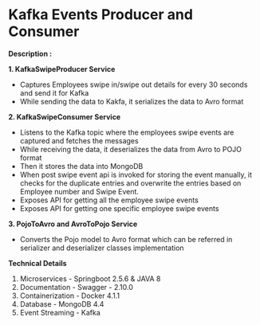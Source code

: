 # Kafka Events Producer and Consumer

**Description :**

**1. **KafkaSwipeProducer Service****
  - Captures Employees swipe in/swipe out details for every 30 seconds and send it for Kafka
  - While sending the data to Kakfa, it serializes the data to Avro format

**2. KafkaSwipeConsumer Service**
  - Listens to the Kafka topic where the employees swipe events are captured and fetches the messages
  - While receiving the data, it deserializes the data from Avro to POJO format
  - Then it stores the data into MongoDB 
  - When post swipe event api is invoked for storing the event manually, it checks for the duplicate entries and overwrite the entries based on Employee number and Swipe Event.
  - Exposes API for getting all the employee swipe events
  - Exposes API for getting one specific employee swipe events

**3. PojoToAvro and AvroToPojo Service**
  - Converts the Pojo model to Avro format which can be referred in serializer and deserializer classes implementation


**Technical Details**

1. Microservices - Springboot 2.5.6 & JAVA 8
2. Documentation - Swagger - 2.10.0
3. Containerization - Docker 4.1.1
4. Database - MongoDB 4.4
5. Event Streaming - Kafka



